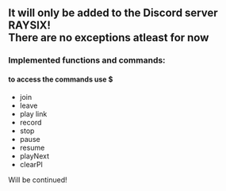 ## It will only be added to the Discord server RAYSIX! <br /> There are no exceptions atleast for now

### Implemented functions and commands:
#### to access the commands use $ 
- join
- leave
- play link
- record
- stop
- pause
- resume
- playNext
- clearPl
  
Will be continued!
